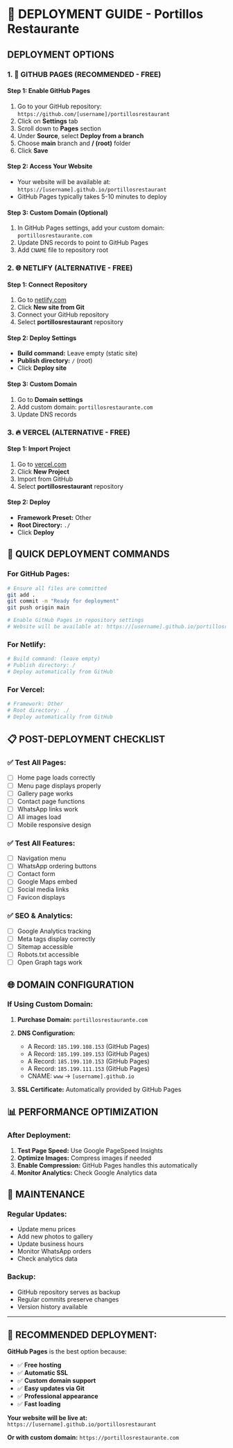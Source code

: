 # 🚀 DEPLOYMENT GUIDE - Portillos Restaurante

## **DEPLOYMENT OPTIONS**

### **1. 🌟 GITHUB PAGES (RECOMMENDED - FREE)**

#### **Step 1: Enable GitHub Pages**
1. Go to your GitHub repository: `https://github.com/[username]/portillosrestaurant`
2. Click on **Settings** tab
3. Scroll down to **Pages** section
4. Under **Source**, select **Deploy from a branch**
5. Choose **main** branch and **/ (root)** folder
6. Click **Save**

#### **Step 2: Access Your Website**
- Your website will be available at: `https://[username].github.io/portillosrestaurant`
- GitHub Pages typically takes 5-10 minutes to deploy

#### **Step 3: Custom Domain (Optional)**
1. In GitHub Pages settings, add your custom domain: `portillosrestaurante.com`
2. Update DNS records to point to GitHub Pages
3. Add `CNAME` file to repository root

### **2. 🌐 NETLIFY (ALTERNATIVE - FREE)**

#### **Step 1: Connect Repository**
1. Go to [netlify.com](https://netlify.com)
2. Click **New site from Git**
3. Connect your GitHub repository
4. Select **portillosrestaurant** repository

#### **Step 2: Deploy Settings**
- **Build command:** Leave empty (static site)
- **Publish directory:** `/` (root)
- Click **Deploy site**

#### **Step 3: Custom Domain**
1. Go to **Domain settings**
2. Add custom domain: `portillosrestaurante.com`
3. Update DNS records

### **3. 🔥 VERCEL (ALTERNATIVE - FREE)**

#### **Step 1: Import Project**
1. Go to [vercel.com](https://vercel.com)
2. Click **New Project**
3. Import from GitHub
4. Select **portillosrestaurant** repository

#### **Step 2: Deploy**
- **Framework Preset:** Other
- **Root Directory:** `./`
- Click **Deploy**

## **🚀 QUICK DEPLOYMENT COMMANDS**

### **For GitHub Pages:**
```bash
# Ensure all files are committed
git add .
git commit -m "Ready for deployment"
git push origin main

# Enable GitHub Pages in repository settings
# Website will be available at: https://[username].github.io/portillosrestaurant
```

### **For Netlify:**
```bash
# Build command: (leave empty)
# Publish directory: /
# Deploy automatically from GitHub
```

### **For Vercel:**
```bash
# Framework: Other
# Root directory: ./
# Deploy automatically from GitHub
```

## **📋 POST-DEPLOYMENT CHECKLIST**

### **✅ Test All Pages:**
- [ ] Home page loads correctly
- [ ] Menu page displays properly
- [ ] Gallery page works
- [ ] Contact page functions
- [ ] WhatsApp links work
- [ ] All images load
- [ ] Mobile responsive design

### **✅ Test All Features:**
- [ ] Navigation menu
- [ ] WhatsApp ordering buttons
- [ ] Contact form
- [ ] Google Maps embed
- [ ] Social media links
- [ ] Favicon displays

### **✅ SEO & Analytics:**
- [ ] Google Analytics tracking
- [ ] Meta tags display correctly
- [ ] Sitemap accessible
- [ ] Robots.txt accessible
- [ ] Open Graph tags work

## **🌐 DOMAIN CONFIGURATION**

### **If Using Custom Domain:**
1. **Purchase Domain:** `portillosrestaurante.com`
2. **DNS Configuration:**
   - A Record: `185.199.108.153` (GitHub Pages)
   - A Record: `185.199.109.153` (GitHub Pages)
   - A Record: `185.199.110.153` (GitHub Pages)
   - A Record: `185.199.111.153` (GitHub Pages)
   - CNAME: `www` → `[username].github.io`

3. **SSL Certificate:** Automatically provided by GitHub Pages

## **📊 PERFORMANCE OPTIMIZATION**

### **After Deployment:**
1. **Test Page Speed:** Use Google PageSpeed Insights
2. **Optimize Images:** Compress images if needed
3. **Enable Compression:** GitHub Pages handles this automatically
4. **Monitor Analytics:** Check Google Analytics data

## **🔧 MAINTENANCE**

### **Regular Updates:**
- Update menu prices
- Add new photos to gallery
- Update business hours
- Monitor WhatsApp orders
- Check analytics data

### **Backup:**
- GitHub repository serves as backup
- Regular commits preserve changes
- Version history available

---

## **🎯 RECOMMENDED DEPLOYMENT:**

**GitHub Pages** is the best option because:
- ✅ **Free hosting**
- ✅ **Automatic SSL**
- ✅ **Custom domain support**
- ✅ **Easy updates via Git**
- ✅ **Professional appearance**
- ✅ **Fast loading**

**Your website will be live at:**
`https://[username].github.io/portillosrestaurant`

**Or with custom domain:**
`https://portillosrestaurante.com`
